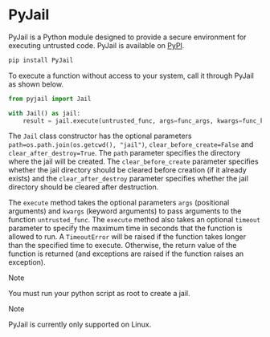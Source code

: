 # PyJail

PyJail is a Python module designed to provide a secure environment for executing untrusted code. PyJail is available on [PyPI](https://pypi.org/project/PyJail/).

```bash
pip install PyJail
```

To execute a function without access to your system, call it through PyJail as shown below.

```python
from pyjail import Jail

with Jail() as jail:
    result = jail.execute(untrusted_func, args=func_args, kwargs=func_kwargs)
```

The `Jail` class constructor has the optional parameters `path=os.path.join(os.getcwd(), "jail")`, `clear_before_create=False` and `clear_after_destroy=True`. The `path` parameter specifies the directory where the jail will be created. The `clear_before_create` parameter specifies whether the jail directory should be cleared before creation (if it already exists) and the `clear_after_destroy` parameter specifies whether the jail directory should be cleared after destruction.

The `execute` method takes the optional parameters `args` (positional arguments) and `kwargs` (keyword arguments) to pass arguments to the function `untrusted_func`. The `execute` method also takes an optional `timeout` parameter to specify the maximum time in seconds that the function is allowed to run. A `TimeoutError` will be raised if the function takes longer than the specified time to execute. Otherwise, the return value of the function is returned (and exceptions are raised if the function raises an exception).

> [!NOTE]
> You must run your python script as root to create a jail.

> [!NOTE]
> PyJail is currently only supported on Linux.
